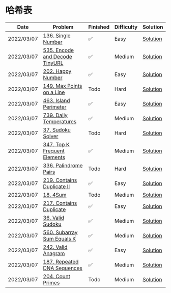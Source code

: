 # 哈希表
| Date       | Problem                                                                                    | Finished | Difficulty | Solution                                             |
|------------|--------------------------------------------------------------------------------------------|----------|------------|------------------------------------------------------|
| 2022/03/07 | [136. Single Number](https://leetcode.com/problems/single-number/)                         | ✅        | Easy       | [Solution](./src/hash/SingleNumber.java)             |
| 2022/03/07 | [535. Encode and Decode TinyURL](https://leetcode.com/problems/encode-and-decode-tinyurl/) | ✅        | Medium     | [Solution](./src/hash/Codec.java)                    |
| 2022/03/07 | [202. Happy Number](https://leetcode.com/problems/happy-number/)                           | ✅        | Easy       | [Solution](./src/hash/IsHappy.java)                  |
| 2022/03/07 | [149. Max Points on a Line](https://leetcode.com/problems/max-points-on-a-line/)           | Todo     | Hard       | [Solution](./src/hash/MaxPoints.java)                |
| 2022/03/07 | [463. Island Perimeter](https://leetcode.com/problems/island-perimeter/)                   | ✅        | Easy       | [Solution](./src/hash/IslandPerimeter.java)          |
| 2022/03/07 | [739. Daily Temperatures](https://leetcode.com/problems/daily-temperatures/)               | ✅        | Medium     | [Solution](./src/hash/DailyTemperatures.java)        |
| 2022/03/07 | [37. Sudoku Solver](https://leetcode.com/problems/sudoku-solver/)                          | Todo     | Hard       | [Solution](./src/hash/SolveSudoku.java)              |
| 2022/03/07 | [347. Top K Frequent Elements](https://leetcode.com/problems/top-k-frequent-elements/)     | ✅        | Medium     | [Solution](./src/hash/TopKFrequent.java)             |
| 2022/03/07 | [336. Palindrome Pairs](https://leetcode.com/problems/palindrome-pairs/)                   | Todo     | Hard       | [Solution](./src/hash/PalindromePairs.java)          |
| 2022/03/07 | [219. Contains Duplicate II](https://leetcode.com/problems/contains-duplicate-ii/)         | ✅        | Easy       | [Solution](./src/hash/ContainsNearbyDuplicate.java)  |
| 2022/03/07 | [18. 4Sum](https://leetcode.com/problems/4sum/)                                            | Todo     | Medium     | [Solution](./src/hash/FourSum.java)                  |
| 2022/03/07 | [217. Contains Duplicate](https://leetcode.com/problems/contains-duplicate/)               | ✅        | Easy       | [Solution](./src/hash/ContainsDuplicate.java)        |
| 2022/03/07 | [36. Valid Sudoku](https://leetcode.com/problems/valid-sudoku/)                            | ✅        | Medium     | [Solution](./src/hash/IsValidSudoku.java)            |
| 2022/03/07 | [560. Subarray Sum Equals K](https://leetcode.com/problems/subarray-sum-equals-k/)         | ✅        | Medium     | [Solution](./src/hash/SubarraySum.java)              |
| 2022/03/07 | [242. Valid Anagram](https://leetcode.com/problems/valid-anagram/)                         | ✅        | Easy       | [Solution](./src/hash/IsAnagram.java)                |
| 2022/03/07 | [187. Repeated DNA Sequences](https://leetcode.com/problems/repeated-dna-sequences/)       | ✅        | Medium     | [Solution](./src/hash/FindRepeatedDnaSequences.java) |
| 2022/03/07 | [204. Count Primes](https://leetcode.com/problems/count-primes/)                           | Todo     | Medium     | [Solution](./src/hash/CountPrimes.java)              |
